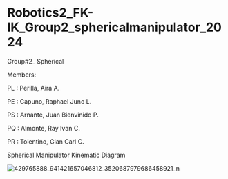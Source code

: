 # Robotics2_FK-IK_Group2_sphericalmanipulator_2024

Group#2_ Spherical

Members:

PL : Perilla, Aira A.

PE : Capuno, Raphael Juno L.

PS : Arnante, Juan Bienvinido P.

PQ : Almonte, Ray Ivan C.

PR : Tolentino, Gian Carl C.

Spherical Manipulator Kinematic Diagram 

![429765888_941421657046812_3520687979686458921_n](https://github.com/Bien21-00590/Robotics2_FK-IK_Group2_sphericalmanipulator_2024/assets/157706256/f0f506c2-3c9f-4ee6-84fb-ae917faa19ef)
